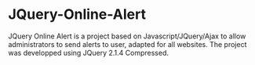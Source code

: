 # JQuery-Online-Alert
JQuery Online Alert is a project based on Javascript/JQuery/Ajax to allow administrators to send alerts to user, adapted for all websites. The project was developped using JQuery 2.1.4 Compressed.
